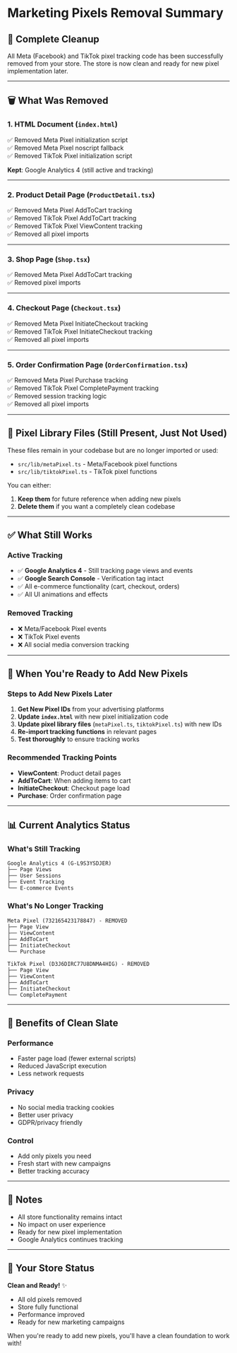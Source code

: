 # Marketing Pixels Removal Summary

## 🧹 Complete Cleanup

All Meta (Facebook) and TikTok pixel tracking code has been successfully removed from your store. The store is now clean and ready for new pixel implementation later.

---

## 🗑️ What Was Removed

### **1. HTML Document** (`index.html`)
✅ Removed Meta Pixel initialization script  
✅ Removed Meta Pixel noscript fallback  
✅ Removed TikTok Pixel initialization script  

**Kept**: Google Analytics 4 (still active and tracking)

---

### **2. Product Detail Page** (`ProductDetail.tsx`)
✅ Removed Meta Pixel AddToCart tracking  
✅ Removed TikTok Pixel AddToCart tracking  
✅ Removed TikTok Pixel ViewContent tracking  
✅ Removed all pixel imports  

---

### **3. Shop Page** (`Shop.tsx`)
✅ Removed Meta Pixel AddToCart tracking  
✅ Removed pixel imports  

---

### **4. Checkout Page** (`Checkout.tsx`)
✅ Removed Meta Pixel InitiateCheckout tracking  
✅ Removed TikTok Pixel InitiateCheckout tracking  
✅ Removed all pixel imports  

---

### **5. Order Confirmation Page** (`OrderConfirmation.tsx`)
✅ Removed Meta Pixel Purchase tracking  
✅ Removed TikTok Pixel CompletePayment tracking  
✅ Removed session tracking logic  
✅ Removed all pixel imports  

---

## 📂 Pixel Library Files (Still Present, Just Not Used)

These files remain in your codebase but are no longer imported or used:
- `src/lib/metaPixel.ts` - Meta/Facebook pixel functions
- `src/lib/tiktokPixel.ts` - TikTok pixel functions

You can either:
1. **Keep them** for future reference when adding new pixels
2. **Delete them** if you want a completely clean codebase

---

## ✅ What Still Works

### **Active Tracking**
- ✅ **Google Analytics 4** - Still tracking page views and events
- ✅ **Google Search Console** - Verification tag intact
- ✅ All e-commerce functionality (cart, checkout, orders)
- ✅ All UI animations and effects

### **Removed Tracking**
- ❌ Meta/Facebook Pixel events
- ❌ TikTok Pixel events
- ❌ All social media conversion tracking

---

## 🔄 When You're Ready to Add New Pixels

### **Steps to Add New Pixels Later**

1. **Get New Pixel IDs** from your advertising platforms
2. **Update `index.html`** with new pixel initialization code
3. **Update pixel library files** (`metaPixel.ts`, `tiktokPixel.ts`) with new IDs
4. **Re-import tracking functions** in relevant pages
5. **Test thoroughly** to ensure tracking works

### **Recommended Tracking Points**
- **ViewContent**: Product detail pages
- **AddToCart**: When adding items to cart
- **InitiateCheckout**: Checkout page load
- **Purchase**: Order confirmation page

---

## 📊 Current Analytics Status

### **What's Still Tracking**
```
Google Analytics 4 (G-L9S3YSDJER)
├── Page Views
├── User Sessions
├── Event Tracking
└── E-commerce Events
```

### **What's No Longer Tracking**
```
Meta Pixel (732165423178847) - REMOVED
├── Page View
├── ViewContent
├── AddToCart
├── InitiateCheckout
└── Purchase

TikTok Pixel (D3J6DIRC77U8DNMA4HIG) - REMOVED
├── Page View
├── ViewContent
├── AddToCart
├── InitiateCheckout
└── CompletePayment
```

---

## 🎯 Benefits of Clean Slate

### **Performance**
- Faster page load (fewer external scripts)
- Reduced JavaScript execution
- Less network requests

### **Privacy**
- No social media tracking cookies
- Better user privacy
- GDPR/privacy friendly

### **Control**
- Add only pixels you need
- Fresh start with new campaigns
- Better tracking accuracy

---

## 📝 Notes

- All store functionality remains intact
- No impact on user experience
- Ready for new pixel implementation
- Google Analytics continues tracking

---

## 🚀 Your Store Status

**Clean and Ready!** ✨
- All old pixels removed
- Store fully functional
- Performance improved
- Ready for new marketing campaigns

When you're ready to add new pixels, you'll have a clean foundation to work with!
